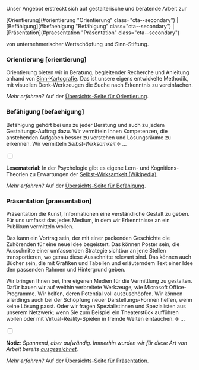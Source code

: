 Unser Angebot erstreckt sich auf gestalterische und beratende Arbeit zur

[Orientierung](#orientierung "Orientierung" class="cta--secondary") | [Befähigung](#befaehigung "Befähigung" class="cta--secondary") | [Präsentation](#praesentation "Präsentation" class="cta--secondary")

von unternehmerischer Wertschöpfung und Sinn-Stiftung.



### Orientierung [orientierung]

Orientierung bieten wir in Beratung, begleitender Recherche und Anleitung anhand von [Sinn-Kartografie](#visualisierung). Das ist unsere eigens entwickelte Methodik, mit visuellen Denk-Werkzeugen die Suche nach Erkenntnis zu vereinfachen.

*Mehr erfahren?* Auf der [Übersichts-Seite für Orientierung](/orientierung/).



### Befähigung [befaehigung]

Befähigung gehört bei uns zu jeder Beratung und auch zu jedem Gestaltungs-Auftrag dazu. Wir vermitteln Ihnen Kompetenzen, die anstehenden Aufgaben besser zu verstehen und Lösungsräume zu erkennen. Wir vermitteln *Selbst-Wirksamkeit*
<label for="aside--befaehigung-gehoert-bei-uns" class="aside-toggle" role="button" aria-pressed="false" aria-label="Randbemerkung anzeigen" onkeypress="toggleButtonKeyPress()" onclick="toggleButtonClick()" tabindex="0">⨭ …</label>

<input id="aside--befaehigung-gehoert-bei-uns" type="checkbox" class="aside-toggle"/>

**Lesematerial**: In der Psychologie gibt es eigene Lern- und Kognitions-Theorien zu Erwartungen der [Selbst-Wirksamkeit (Wikipedia)](https://de.wikipedia.org/wiki/Selbstwirksamkeitserwartung).

*Mehr erfahren?* Auf der [Übersichts-Seite für Befähigung](/befaehigung/).


### Präsentation [praesentation]

Präsentation die Kunst, Informationen eine verständliche Gestalt zu geben. Für uns umfasst das jedes Medium, in dem wir Erkenntnisse an ein Publikum vermitteln wollen.

Das kann ein Vortrag sein, der mit einer packenden Geschichte die Zuhörenden für eine neue Idee begeistert. Das können Poster sein, die Ausschnitte einer umfassenden Strategie sichtbar an jene Stellen transportieren, wo genau diese Ausschnitte relevant sind. Das können auch Bücher sein, die mit Grafiken und Tabellen und erläuterndem Text einer Idee den passenden Rahmen und Hintergrund geben.

Wir bringen Ihnen bei, Ihre eigenen Medien für die Vermittlung zu gestalten. Dafür bauen wir auf weithin verbreitete Werkzeuge, wie Microsoft Office-Programme. Wir helfen, deren Potential voll auszuschöpfen. Wir können allerdings auch bei der Schöpfung neuer Darstellungs-Formen helfen, wenn keine Lösung passt. Oder wir fragen Spezialistinnen und Spezialisten aus unserem Netzwerk; wenn Sie zum Beispiel ein Theaterstück aufführen wollen oder mit Virtual-Reality-Spielen in fremde Welten eintauchen.
<label for="aside--praesentation-ist-die-kunst" class="aside-toggle" role="button" aria-pressed="false" aria-label="Randbemerkung anzeigen" onkeypress="toggleButtonKeyPress()" onclick="toggleButtonClick()" tabindex="0">⨭ …</label>

<input id="aside--praesentation-ist-die-kunst" type="checkbox" class="aside-toggle"/>

**Notiz**: *Spannend, aber aufwändig. Immerhin wurden wir für diese Art von Arbeit bereits [ausgezeichnet](/betrieb/index.html#erfolge).*

*Mehr erfahren?* Auf der [Übersichts-Seite für Präsentation](/praesentation/).
